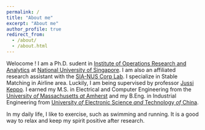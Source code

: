 ```yaml
---
permalink: /
title: "About me"
excerpt: "About me"
author_profile: true
redirect_from: 
  - /about/
  - /about.html
---
```

Welocome ! I am a Ph.D. sudent in [Institute of Operations Research and Analytics](https://iora.nus.edu.sg/) at [National University of Singapore](https://www.nus.edu.sg/). I am  also an
affiliated research assistant with the [SIA-NUS Corp Lab](https://siacorplab.nus.edu.sg/). I specialize
in Stable Matching in Airline area. Luckily, I am being supervised by professor [Jussi Keppo](https://www.jussikeppo.com/). I earned my M.S. in
Electrical and Computer Engineering from the [University *of* Massachusetts *at* Amherst](https://www.umass.edu/) and my
B.Eng. in Industrial Engineering from [University *of* Electronic Science *and* Technology *of* China](https://en.uestc.edu.cn/).

In my daily life, I like to exercise, such as swimming and running. It is a good way to relax and keep my spirit  positive after research.

<script type='text/javascript' id='clustrmaps' src='//cdn.clustrmaps.com/map_v2.js?cl=ffffff&w=284&t=n&d=cBv6ZyM-Jqy7-OJmeA0kVqnN5AEHRpVpK3AuNqyY10g&co=2d78ad&ct=ffffff&cmo=3acc3a&cmn=ff5353'></script>
